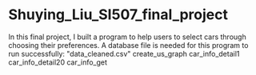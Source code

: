 # Shuying_Liu_SI507_final_project
In this final project, I built a program to help users to select cars through choosing their preferences.
A database file is needed for this program to run successfully: "data_cleaned.csv"
create_us_graph
car_info_detail1
car_info_detail20
car_info_get
